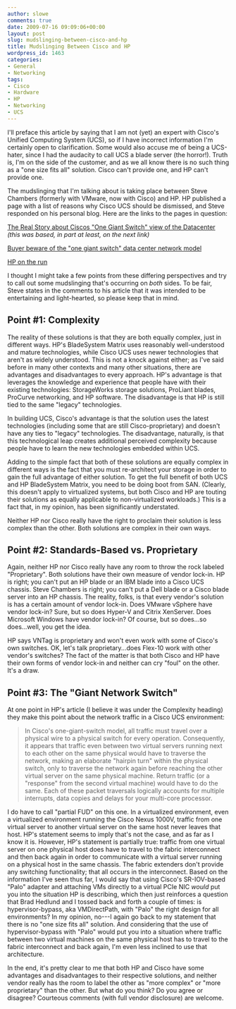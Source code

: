 ```yaml
---
author: slowe
comments: true
date: 2009-07-16 09:09:06+00:00
layout: post
slug: mudslinging-between-cisco-and-hp
title: Mudslinging Between Cisco and HP
wordpress_id: 1463
categories:
- General
- Networking
tags:
- Cisco
- Hardware
- HP
- Networking
- UCS
---
```


I'll preface this article by saying that I am not (yet) an expert with Cisco's Unified Computing System (UCS), so if I have incorrect information I'm certainly open to clarification. Some would also accuse me of being a UCS-hater, since I had the audacity to call UCS a blade server (the horror!). Truth is, I'm on the side of the customer, and as we all know there is no such thing as a "one size fits all" solution. Cisco can't provide one, and HP can't provide one.

The mudslinging that I'm talking about is taking place between Steve Chambers (formerly with VMware, now with Cisco) and HP. HP published a page with a list of reasons why Cisco UCS should be dismissed, and Steve responded on his personal blog. Here are the links to the pages in question:

[The Real Story about Ciscos "One Giant Switch" view of the Datacenter](http://h71028.www7.hp.com/enterprise/us/en/messaging/realstory-cisco-datacenter-view.html) _(this was based, in part at least, on the next link)_  

[Buyer beware of the "one giant switch" data center network model](http://www.procurve.com/network-pro-news/articles/may09/buyer-beware.htm?ed=na)  

[HP on the run](http://viewyonder.com/2009/07/15/hp-on-the-run/)

I thought I might take a few points from these differing perspectives and try to call out some mudslinging that's occurring on _both_ sides. To be fair, Steve states in the comments to his article that it was intended to be entertaining and light-hearted, so please keep that in mind.

## Point #1: Complexity

The reality of these solutions is that they are both equally complex, just in different ways. HP's BladeSystem Matrix uses reasonably well-understood and mature technologies, while Cisco UCS uses newer technologies that aren't as widely understood. This is not a knock against either; as I've said before in many other contexts and many other situations, there are advantages and disadvantages to every approach. HP's advantage is that leverages the knowledge and experience that people have with their existing technologies: StorageWorks storage solutions, ProLiant blades, ProCurve networking, and HP software. The disadvantage is that HP is still tied to the same "legacy" technologies.

In building UCS, Cisco's advantage is that the solution uses the latest technologies (including some that are still Cisco-proprietary) and doesn't have any ties to "legacy" technologies. The disadvantage, naturally, is that this technological leap creates additional perceived complexity because people have to learn the new technologies embedded within UCS.

Adding to the simple fact that both of these solutions are equally complex in different ways is the fact that you must re-architect your storage in order to gain the full advantage of either solution. To get the full benefit of both UCS and HP BladeSystem Matrix, you need to be doing boot from SAN. (Clearly, this doesn't apply to virtualized systems, but both Cisco and HP are touting their solutions as equally applicable to non-virtualized workloads.) This is a fact that, in my opinion, has been significantly understated.

Neither HP nor Cisco really have the right to proclaim their solution is less complex than the other. Both solutions are complex in their own ways.

## Point #2: Standards-Based vs. Proprietary

Again, neither HP nor Cisco really have any room to throw the rock labeled "Proprietary". Both solutions have their own measure of vendor lock-in. HP is right; you can't put an HP blade or an IBM blade into a Cisco UCS chassis. Steve Chambers is right; you can't put a Dell blade or a Cisco blade server into an HP chassis. The reality, folks, is that every vendor's solution is has a certain amount of vendor lock-in. Does VMware vSphere have vendor lock-in? Sure, but so does Hyper-V and Citrix XenServer. Does Microsoft Windows have vendor lock-in? Of course, but so does...so does...well, you get the idea.

HP says VNTag is proprietary and won't even work with some of Cisco's own switches. OK, let's talk proprietary...does Flex-10 work with other vendor's switches? The fact of the matter is that both Cisco and HP have their own forms of vendor lock-in and neither can cry "foul" on the other. It's a draw.

## Point #3: The "Giant Network Switch"

At one point in HP's article (I believe it was under the Complexity heading) they make this point about the network traffic in a Cisco UCS environment:

>In Cisco's one-giant-switch model, all traffic must travel over a physical wire to a physical switch for every operation. Consequently, it appears that traffic even between two virtual servers running next to each other on the same physical would have to traverse the network, making an elaborate "hairpin turn" within the physical switch, only to traverse the network again before reaching the other virtual server on the same physical machine. Return traffic (or a "response" from the second virtual machine) would have to do the same. Each of these packet traversals logically accounts for multiple interrupts, data copies and delays for your multi-core processor.

I do have to call "partial FUD" on this one. In a virtualized environment, even a virtualized environment running the Cisco Nexus 1000V, traffic from one virtual server to another virtual server on the same host never leaves that host. HP's statement seems to imply that's not the case, and as far as I know it is. However, HP's statement is partially true: traffic from one virtual server on one physical host does have to travel to the fabric interconnect and then back again in order to communicate with a virtual server running on a physical host in the same chassis. The fabric extenders don't provide any switching functionality; that all occurs in the interconnect. Based on the information I've seen thus far, I would say that using Cisco's SR-IOV-based "Palo" adapter and attaching VMs directly to a virtual PCIe NIC _would_ put you into the situation HP is describing, which then just reinforces a question that Brad Hedlund and I tossed back and forth a couple of times: is hypervisor-bypass, aka VMDirectPath, with "Palo" the right design for all environments? In my opinion, no---I again go back to my statement that there is no "one size fits all" solution. And considering that the use of hypervisor-bypass with "Palo" would put you into a situation where traffic between two virtual machines on the same physical host has to travel to the fabric interconnect and back again, I'm even less inclined to use that architecture.

In the end, it's pretty clear to me that both HP and Cisco have some advantages and disadvantages to their respective solutions, and neither vendor really has the room to label the other as "more complex" or "more proprietary" than the other. But what do you think? Do you agree or disagree? Courteous comments (with full vendor disclosure) are welcome.
